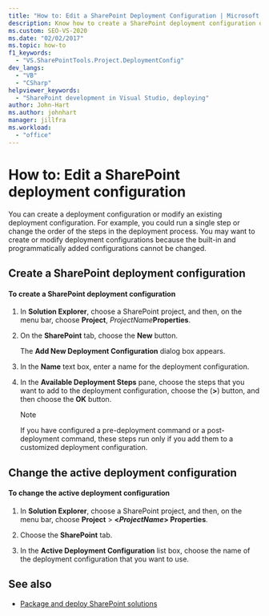 ```yaml
---
title: "How to: Edit a SharePoint Deployment Configuration | Microsoft Docs"
description: Know how to create a SharePoint deployment configuration or modify an existing deployment configuration.
ms.custom: SEO-VS-2020
ms.date: "02/02/2017"
ms.topic: how-to
f1_keywords:
  - "VS.SharePointTools.Project.DeploymentConfig"
dev_langs:
  - "VB"
  - "CSharp"
helpviewer_keywords:
  - "SharePoint development in Visual Studio, deploying"
author: John-Hart
ms.author: johnhart
manager: jillfra
ms.workload:
  - "office"
---
```

# How to: Edit a SharePoint deployment configuration
  You can create a deployment configuration or modify an existing deployment configuration. For example, you could run a single step or change the order of the steps in the deployment process. You may want to create or modify deployment configurations because the built-in and programmatically added configurations cannot be changed.

## Create a SharePoint deployment configuration

#### To create a SharePoint deployment configuration

1. In **Solution Explorer**, choose a SharePoint project, and then, on the menu bar, choose **Project**, _ProjectName_**Properties**.

2. On the **SharePoint** tab, choose the **New** button.

     The **Add New Deployment Configuration** dialog box appears.

3. In the **Name** text box, enter a name for the deployment configuration.

4. In the **Available Deployment Steps** pane, choose the steps that you want to add to the deployment configuration, choose the (**>**) button, and then choose the **OK** button.

    > [!NOTE]
    > If you have configured a pre-deployment command or a post-deployment command, these steps run only if you add them to a customized deployment configuration.

## Change the active deployment configuration

#### To change the active deployment configuration

1. In **Solution Explorer**, choose a SharePoint project, and then, on the menu bar, choose **Project** > **\<*ProjectName*> Properties**.

2. Choose the **SharePoint** tab.

3. In the **Active Deployment Configuration** list box, choose the name of the deployment configuration that you want to use.

## See also
- [Package and deploy SharePoint solutions](../sharepoint/packaging-and-deploying-sharepoint-solutions.md)
